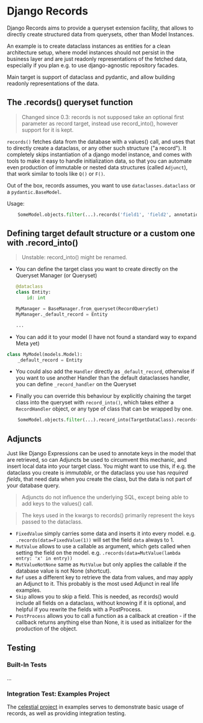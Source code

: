 # Django Records

Django Records aims to provide a queryset extension facility, that allows to directly create structured data from querysets, other than Model Instances.

An example is to create dataclass instances as entities for a clean architecture setup, where model instances should not persist in the business layer and are just readonly representations of the fetched data, especially if you plan e.g. to use django-agnostic repository facades.

Main target is support of dataclass and pydantic, and allow building readonly representations of the data.

## The .records() queryset function

> Changed since 0.3: records is not supposed take an optional first parameter as record target, instead use record_into(), however support for it is kept.

`records()` fetches data from the database with a values() call, and uses that to directly create a dataclass, or any other such structure ("a record").
It completely skips instantiation of a django model instance, and comes with tools to make it easy to handle initialization data, so that you can automate even production of immutable or nested data structures (called `Adjunct`), that work similar to tools like `Q()` or `F()`.

Out of the box, records assumes, you want to use `dataclasses.dataclass` or a `pydantic.BaseModel`.

Usage:

```python
    SomeModel.objects.filter(...).records('field1', 'field2', annotation=F(...), adjunct=Adjunct(...))
```

## Defining target default structure or a custom one with .record_into()

> Unstable: record_into() might be renamed.

- You can define the target class you want to create directly on the Queryset Manager (or Queryset)

  ```python
  @dataclass
  class Entity:
      id: int

  MyManager = BaseManager.from_queryset(RecordQuerySet)
  MyManager._default_record = Entity

  ...
  ```

- You can add it to your model (I have not found a standard way to expand Meta yet)

```python
class MyModel(models.Model):
    _default_record = Entity
```

- You could also add the `Handler` directly as `_default_record`, otherwise if you want to use another Handler than the default dataclasses handler, you can define `_record_handler` on the Queryset

- Finally you can override this behaviour by explicitly chaining the target class into the queryset with `record_into()`, which takes either a `RecordHandler` object, or any type of class that can be wrapped by one.

```python
    SomeModel.objects.filter(...).record_into(TargetDataClass).records('field1', 'field2')
```

## Adjuncts

Just like Django Expressions can be used to annotate keys in the model that are retrieved, so can Adjuncts be used to circumvent this mechanic, and insert local data into your target class. You might want to use this, if e.g. the dataclass you create is _immutable_, or the dataclass you use has _required fields_, that need data when you create the class, but the data is not part of your database query.

> Adjuncts do not influence the underlying SQL, except being able to add keys to the values() call.

> The keys used in the kwargs to records() primarily represent the keys passed to the dataclass.

- `FixedValue` simply carries some data and inserts it into every model. e.g. `.records(data=FixedValue(1))` will set the field `data` always to 1.
- `MutValue` allows to use a callable as argument, which gets called when setting the field on the model. e.g. `.records(data=MutValue(lambda entry: 'x' in entry))`
- `MutValueNotNone` same as `MutValue` but only applies the callable if the database value is not None (shortcut).
- `Ref` uses a different key to retrieve the data from values, and may apply an Adjunct to it. This probably is the most used Adjunct in real life examples.
- `Skip` allows you to skip a field. This is needed, as records() would include all fields on a dataclass, without knowing if it is optional, and helpful if you rewrite the fields with a PostProcess.
- `PostProcess` allows you to call a function as a callback at creation - if the callback returns anything else than None, it is used as initializer for the production of the object.

## Testing

### Built-In Tests

...

### Integration Test: Examples Project

The [celestial project](examples/celestials/README.md) in examples serves to demonstrate basic usage of records, as well as providing integration testing.
